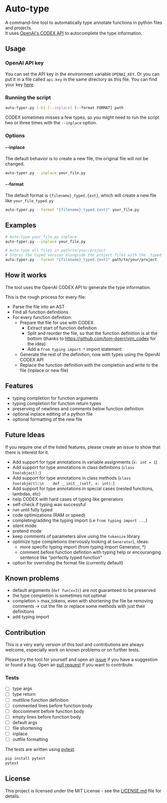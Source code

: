 # Auto-type

A command-line tool to automatically type annotate functions in python files and projects.  
It uses [OpenAI's CODEX API](https://openai.com/blog/openai-codex/) to autocomplete the type information.

## Usage

### OpenAI API key

You can set the API key in the environment variable `OPENAI_KEY`.
Or you can put it in a file called `api.key` in the same directory as this file.
You can find your key [here](https://beta.openai.com/account/api-keys).

### Running the script

```bash
auto-typer.py [-h] [--inplace] [--format FORMAT] path
```
CODEX sometimes misses a few types, so you might need to run the script two or three times with the `--inplace` option.

### Options

#### --inplace

The default behavior is to create a new file, the original file will not be changed.

```bash
auto-typer.py --inplace your_file.py
```

#### --format

The default format is `{filename}_typed.{ext}`, which will create a new file like `your_file_typed.py`

```bash
auto-typer.py --format "{filename}_typed.{ext}" your_file.py
```

## Examples

```bash
# Auto-type your_file.py inplace
auto-typer.py --inplace your_file.py

# Auto-type all files in path/to/your/project
# Stores the typed version alongside the project files with the _typed suffix
auto-typer.py --format "{filename}_typed.{ext}" path/to/your/project
```

## How it works

The tool uses the OpenAI CODEX API to generate the type information.

This is the rough process for every file:
- Parse the file into an AST
- Find all function definitions
- For every function definition:
    - Prepare the file for use with CODEX
        - Extract start of function definition
        - Split and reorder the file, so that the function definition is at the bottom (thanks to https://github.com/tom-doerr/vim_codex for the idea)
        - Add a `from typing import *` import statement
    - Generate the rest of the definition, now with types using the OpenAI CODEX API
    - Replace the function definition with the completion and write to the file (inplace or new file)

## Features

- typing completion for function arguments
- typing completion for function return types
- preserving of newlines and comments below function definition
- optional inplace editing of a python file
- optional formatting of the new file

## Future Ideas

If you require one of the listed features, please create an issue to show that there is interest for it.

- Add support for type annotations in variable assignments (`x: int = 1`)
- Add support for type annotations in class definitions (`class Foo(object):`)
- Add support for type annotations in class methods (`class Foo(object):\n    def __init__(self, x: int):`)
- Add support for type annotations in special cases (nested functions, lambdas, etc)
- help CODEX with hard cases of typing like generators
- self-check if typing was successful
- run until fully typed
- code optimizations (RAM or speed)
- completing/adding the typing import (i.e `from typing import ...`)
- silent mode
- pretend mode
- keep comments of parameters alive using the `tokenize` library
- optimize type completions (nervously looking at `Generator`), ideas:
    - more specific typing import (from typing import Generator, \*)
    - comment before function defintion with typing help or encouranging sentence like "perfectly typed function"
- option for overriding the format file (currently default)

## Known problems

- default arguments (`def fun(x=3)`) are not guaranteed to be preserved
- the type completion is sometimes not optimal
- completion > max\_tokens, even with shortening the file be removing comments -> cut the file or replace some methods with just their definitions
- add typing import

## Contribution

This is a very early version of this tool and contributions are always welcome, especially work on known problems or on further tests.

Please try the tool for yourself and open an [issue](https://github.com/clotodex/auto-typer-codex/issues) if you have a suggestion or found a bug.
Open an [pull request](https://github.com/clotodex/auto-typer-codex/pulls) if you want to contribute.

### Tests

- [ ] type args
- [ ] type return
- [ ] mutliline function definition
- [ ] commented lines before function body
- [ ] doccomment before function body
- [ ] empty lines before function body
- [ ] default args
- [ ] file shortening
- [ ] inplace
- [ ] outfile formatting

The tests are written using [pytest](http://doc.pytest.org/en/latest/).

```bash
pip install pytest
pytest
```

## License

This project is licensed under the MIT License - see the [LICENSE.md](LICENSE.md) file for details.
